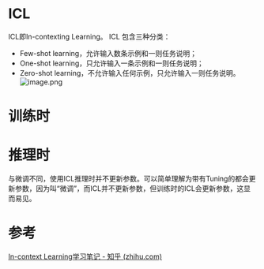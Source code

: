 # ICL

ICL即In-contexting Learning。
ICL 包含三种分类：
- Few-shot learning，允许输入数条示例和一则任务说明；
- One-shot learning，只允许输入一条示例和一则任务说明；
- Zero-shot learning，不允许输入任何示例，只允许输入一则任务说明。
![image.png](https://cdn.jsdelivr.net/gh/vllbc/img4blog//image/20240411115552.png)

# 训练时

# 推理时
与微调不同，使用ICL推理时并不更新参数。可以简单理解为带有Tuning的都会更新参数，因为叫“微调”，而ICL并不更新参数，但训练时的ICL会更新参数，这显而易见。

# 参考
[In-context Learning学习笔记 - 知乎 (zhihu.com)](https://zhuanlan.zhihu.com/p/625116295)
